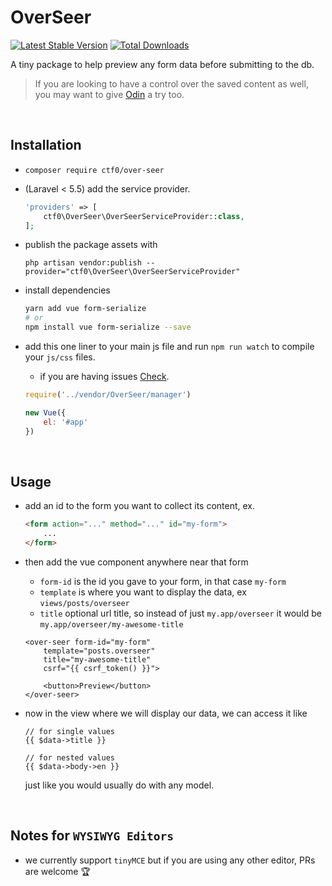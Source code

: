 # OverSeer

[![Latest Stable Version](https://img.shields.io/packagist/v/ctf0/over-seer.svg)](https://packagist.org/packages/ctf0/over-seer) [![Total Downloads](https://img.shields.io/packagist/dt/ctf0/over-seer.svg)](https://packagist.org/packages/ctf0/over-seer)

A tiny package to help preview any form data before submitting to the db.

>If you are looking to have a control over the saved content as well, you may want to give [Odin](https://github.com/ctf0/Odin) a try too.

<br>

## Installation

- `composer require ctf0/over-seer`

- (Laravel < 5.5) add the service provider.

    ```php
    'providers' => [
        ctf0\OverSeer\OverSeerServiceProvider::class,
    ];
    ```

- publish the package assets with

    `php artisan vendor:publish --provider="ctf0\OverSeer\OverSeerServiceProvider"`

- install dependencies

    ```bash
    yarn add vue form-serialize
    # or
    npm install vue form-serialize --save
    ```

- add this one liner to your main js file and run `npm run watch` to compile your `js/css` files.
    - if you are having issues [Check](https://ctf0.wordpress.com/2017/09/12/laravel-mix-es6/).

    ```js
    require('../vendor/OverSeer/manager')

    new Vue({
        el: '#app'
    })
    ```

<br>

## Usage

- add an id to the form you want to collect its content, ex.

    ```html
    <form action="..." method="..." id="my-form">
        ...
    </form>
    ```

- then add the vue component anywhere near that form
    + `form-id` is the id you gave to your form, in that case `my-form`
    + `template` is where you want to display the data, ex `views/posts/overseer`
    + `title` optional url title, so instead of just `my.app/overseer` it would be `my.app/overseer/my-awesome-title`

    ```blade
    <over-seer form-id="my-form"
        template="posts.overseer"
        title="my-awesome-title"
        csrf="{{ csrf_token() }}">

        <button>Preview</button>
    </over-seer>
    ```

- now in the view where we will display our data, we can access it like

    ```blade
    // for single values
    {{ $data->title }}

    // for nested values
    {{ $data->body->en }}
    ```

    just like you would usually do with any model.

<br>

## Notes for `WYSIWYG Editors`

- we currently support `tinyMCE` but if you are using any other editor, PRs are welcome :trophy:
